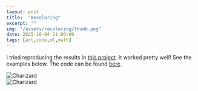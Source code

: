 ```yaml
---
layout: post
title:  "Recoloring"
excerpt: ""
img: "/assets/recoloring/thumb.png"
date: 2025-10-04 21:00:00
tags: [art,code,ml,math]
---
```


I tried reproducing the results in [this project](https://zhuanlan.zhihu.com/p/695729586).
It worked pretty well!
See the examples below.
The code can be found [here](https://github.com/fanyangxyz/pokemon-python).

<div class="art">
  <div class="recoloringpiece">
    <img src="/assets/recoloring/charizard_all_transformations.png" alt="Charizard" />
  </div>

  <div class="recoloringpiece">
    <img src="/assets/recoloring/bulbasaur_all_transformations.png" alt="Charizard" />
  </div>
</div>
